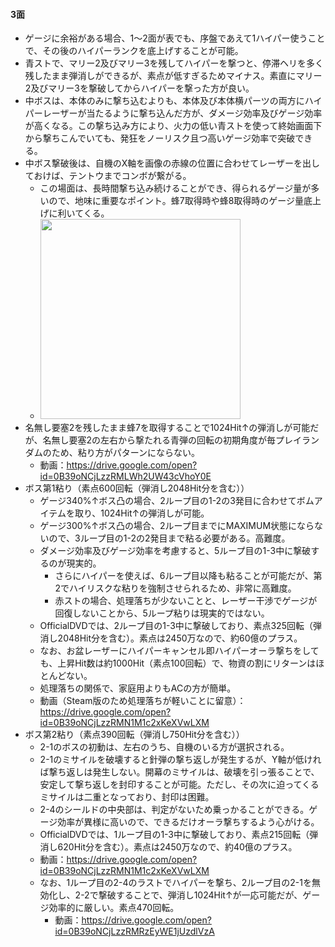 #### 3面
- ゲージに余裕がある場合、1～2面が表でも、序盤であえて1ハイパー使うことで、その後のハイパーランクを底上げすることが可能。
- 青ストで、マリー2及びマリー3を残してハイパーを撃つと、停滞ヘリを多く残したまま弾消しができるが、素点が低すぎるためマイナス。素直にマリー2及びマリー3を撃破してからハイパーを撃った方が良い。
- 中ボスは、本体のみに撃ち込むよりも、本体及び本体横パーツの両方にハイパーレーザーが当たるように撃ち込んだ方が、ダメージ効率及びゲージ効率が高くなる。この撃ち込み方により、火力の低い青ストを使って終始画面下から撃ちこんでいても、発狂をノーリスク且つ高いゲージ効率で突破できる。
- 中ボス撃破後は、自機のX軸を画像の赤線の位置に合わせてレーザーを出しておけば、テントウまでコンボが繋がる。
	- この場面は、長時間撃ち込み続けることができ、得られるゲージ量が多いので、地味に重要なポイント。蜂7取得時や蜂8取得時のゲージ量底上げに利いてくる。
	- <img src="https://user-images.githubusercontent.com/19762780/105610168-a7e16480-5df1-11eb-92e4-e1a5fbabd6dd.png" width="320px">
- 名無し要塞2を残したまま蜂7を取得することで1024Hit↑の弾消しが可能だが、名無し要塞2の左右から撃たれる青弾の回転の初期角度が毎プレイランダムのため、粘り方がパターンにならない。
	- 動画：https://drive.google.com/open?id=0B39oNCjLzzRMLWh2UW43cVhoY0E
- ボス第1粘り（素点600回転（弾消し2048Hit分を含む））
	- ゲージ340%↑ボス凸の場合、2ループ目の1-2の3発目に合わせてボムアイテムを取り、1024Hit↑の弾消しが可能。
	- ゲージ300%↑ボス凸の場合、2ループ目までにMAXIMUM状態にならないので、3ループ目の1-2の2発目まで粘る必要がある。高難度。
	- ダメージ効率及びゲージ効率を考慮すると、5ループ目の1-3中に撃破するのが現実的。
		- さらにハイパーを使えば、6ループ目以降も粘ることが可能だが、第2でハイリスクな粘りを強制させられるため、非常に高難度。
		- 赤ストの場合、処理落ちが少ないことと、レーザー干渉でゲージが回復しないことから、5ループ粘りは現実的ではない。
	- OfficialDVDでは、2ループ目の1-3中に撃破しており、素点325回転（弾消し2048Hit分を含む）。素点は2450万なので、約60億のプラス。
	- なお、お盆レーザーにハイパーキャンセル即ハイパーオーラ撃ちをしても、上昇Hit数は約1000Hit（素点100回転）で、物資の割にリターンはほとんどない。
	- 処理落ちの関係で、家庭用よりもACの方が簡単。
	- 動画（Steam版のため処理落ちが軽いことに留意）：https://drive.google.com/open?id=0B39oNCjLzzRMN1M1c2xKeXVwLXM
- ボス第2粘り（素点390回転（弾消し750Hit分を含む））
	- 2-1のボスの初動は、左右のうち、自機のいる方が選択される。
	- 2-1のミサイルを破壊すると針弾の撃ち返しが発生するが、Y軸が低ければ撃ち返しは発生しない。開幕のミサイルは、破壊を引っ張ることで、安定して撃ち返しを封印することが可能。ただし、その次に迫ってくるミサイルは二重となっており、封印は困難。
	- 2-4のシールドの中央部は、判定がないため乗っかることができる。ゲージ効率が異様に高いので、できるだけオーラ撃ちするよう心がける。
	- OfficialDVDでは、1ループ目の1-3中に撃破しており、素点215回転（弾消し620Hit分を含む）。素点は2450万なので、約40億のプラス。
	- 動画：https://drive.google.com/open?id=0B39oNCjLzzRMN1M1c2xKeXVwLXM
	- なお、1ループ目の2-4のラストでハイパーを撃ち、2ループ目の2-1を無効化し、2-2で撃破することで、弾消し1024Hit↑が一応可能だが、ゲージ効率的に厳しい。素点470回転。
		- 動画：https://drive.google.com/open?id=0B39oNCjLzzRMRzEyWE1jUzdlVzA
